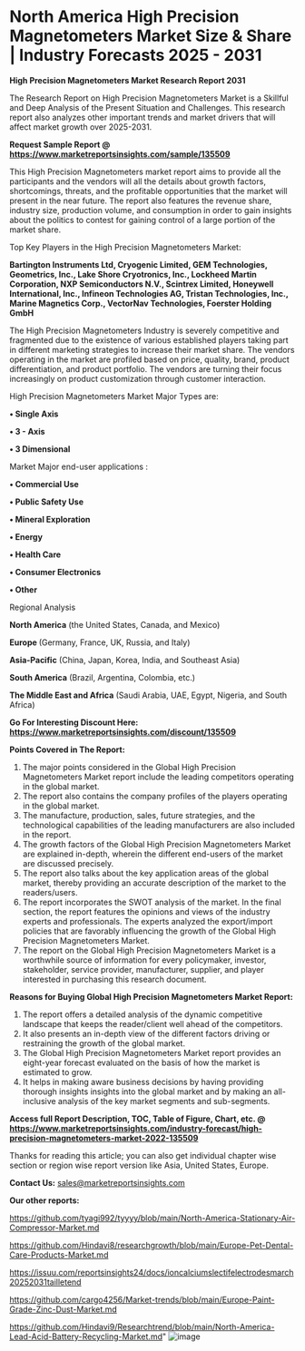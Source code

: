 # North America High Precision Magnetometers Market Size & Share | Industry Forecasts 2025 - 2031

<strong>High Precision Magnetometers Market Research Report 2031</strong>

The Research Report on High Precision Magnetometers Market is a Skillful and Deep Analysis of the Present Situation and Challenges. This research report also analyzes other important trends and market drivers that will affect market growth over 2025-2031.

<strong>Request Sample Report @ <a href=https://www.marketreportsinsights.com/sample/135509>https://www.marketreportsinsights.com/sample/135509</a></strong>

This High Precision Magnetometers market report aims to provide all the participants and the vendors will all the details about growth factors, shortcomings, threats, and the profitable opportunities that the market will present in the near future. The report also features the revenue share, industry size, production volume, and consumption in order to gain insights about the politics to contest for gaining control of a large portion of the market share.

Top Key Players in the High Precision Magnetometers Market:

<strong>Bartington Instruments Ltd, Cryogenic Limited, GEM Technologies, Geometrics, Inc., Lake Shore Cryotronics, Inc., Lockheed Martin Corporation, NXP Semiconductors N.V., Scintrex Limited, Honeywell International, Inc., Infineon Technologies AG, Tristan Technologies, Inc., Marine Magnetics Corp., VectorNav Technologies, Foerster Holding GmbH</strong>

The High Precision Magnetometers Industry is severely competitive and fragmented due to the existence of various established players taking part in different marketing strategies to increase their market share. The vendors operating in the market are profiled based on price, quality, brand, product differentiation, and product portfolio. The vendors are turning their focus increasingly on product customization through customer interaction.

High Precision Magnetometers Market Major Types are:

<strong>• Single Axis

• 3 - Axis

• 3 Dimensional</strong>

Market Major end-user applications :

<strong>• Commercial Use

• Public Safety Use

• Mineral Exploration

• Energy

• Health Care

• Consumer Electronics

• Other</strong>

Regional Analysis

</u><strong><b>North America</b></strong> (the United States, Canada, and Mexico)

<strong><b>Europe </b></strong>(Germany, France, UK, Russia, and Italy)

<strong><b>Asia-Pacific</b></strong> (China, Japan, Korea, India, and Southeast Asia)

<strong><b>South America</b></strong> (Brazil, Argentina, Colombia, etc.)

<strong><b>The Middle East and Africa</b></strong> (Saudi Arabia, UAE, Egypt, Nigeria, and South Africa)

<strong>Go For Interesting Discount Here: <a href=https://www.marketreportsinsights.com/discount/135509>https://www.marketreportsinsights.com/discount/135509</a></strong>

<strong>Points Covered in The Report:</strong>
<ol>
  <li>The major points considered in the Global High Precision Magnetometers Market report include the leading competitors operating in the global market.</li>
  <li>The report also contains the company profiles of the players operating in the global market.</li>
  <li>The manufacture, production, sales, future strategies, and the technological capabilities of the leading manufacturers are also included in the report.</li>
  <li>The growth factors of the Global High Precision Magnetometers Market are explained in-depth, wherein the different end-users of the market are discussed precisely.</li>
  <li>The report also talks about the key application areas of the global market, thereby providing an accurate description of the market to the readers/users.</li>
  <li>The report incorporates the SWOT analysis of the market. In the final section, the report features the opinions and views of the industry experts and professionals. The experts analyzed the export/import policies that are favorably influencing the growth of the Global High Precision Magnetometers Market.</li>
  <li>The report on the Global High Precision Magnetometers Market is a worthwhile source of information for every policymaker, investor, stakeholder, service provider, manufacturer, supplier, and player interested in purchasing this research document.</li>
</ol>
<strong>Reasons for Buying Global High Precision Magnetometers Market Report:</strong>

<ol>
  <li>The report offers a detailed analysis of the dynamic competitive landscape that keeps the reader/client well ahead of the competitors.</li>
  <li>It also presents an in-depth view of the different factors driving or restraining the growth of the global market.</li>
  <li>The Global High Precision Magnetometers Market report provides an eight-year forecast evaluated on the basis of how the market is estimated to grow.</li>
  <li>It helps in making aware business decisions by having providing thorough insights insights into the global market and by making an all-inclusive analysis of the key market segments and sub-segments.</li>
</ol>
<strong>Access full Report Description, TOC, Table of Figure, Chart, etc. @ <a href=https://www.marketreportsinsights.com/industry-forecast/high-precision-magnetometers-market-2022-135509>https://www.marketreportsinsights.com/industry-forecast/high-precision-magnetometers-market-2022-135509</a></strong>


Thanks for reading this article; you can also get individual chapter wise section or region wise report version like Asia, United States, Europe.

<strong>Contact Us:</strong>
sales@marketreportsinsights.com

<strong>Our other reports:</strong>

<a href=https://github.com/tyagi992/tyyyy/blob/main/North-America-Stationary-Air-Compressor-Market.md>https://github.com/tyagi992/tyyyy/blob/main/North-America-Stationary-Air-Compressor-Market.md</a>

<a href=https://github.com/Hindavi8/researchgrowth/blob/main/Europe-Pet-Dental-Care-Products-Market.md>https://github.com/Hindavi8/researchgrowth/blob/main/Europe-Pet-Dental-Care-Products-Market.md</a>

<a href=https://issuu.com/reportsinsights24/docs/ioncalciumslectifelectrodesmarch20252031tailletend>https://issuu.com/reportsinsights24/docs/ioncalciumslectifelectrodesmarch20252031tailletend</a>

<a href=https://github.com/cargo4256/Market-trends/blob/main/Europe-Paint-Grade-Zinc-Dust-Market.md>https://github.com/cargo4256/Market-trends/blob/main/Europe-Paint-Grade-Zinc-Dust-Market.md</a>

<a href=https://github.com/Hindavi9/Researchtrend/blob/main/North-America-Lead-Acid-Battery-Recycling-Market.md>https://github.com/Hindavi9/Researchtrend/blob/main/North-America-Lead-Acid-Battery-Recycling-Market.md</a>"
![image](https://github.com/user-attachments/assets/a1e51d9a-bea1-4c84-ae6a-203164a2af52)
